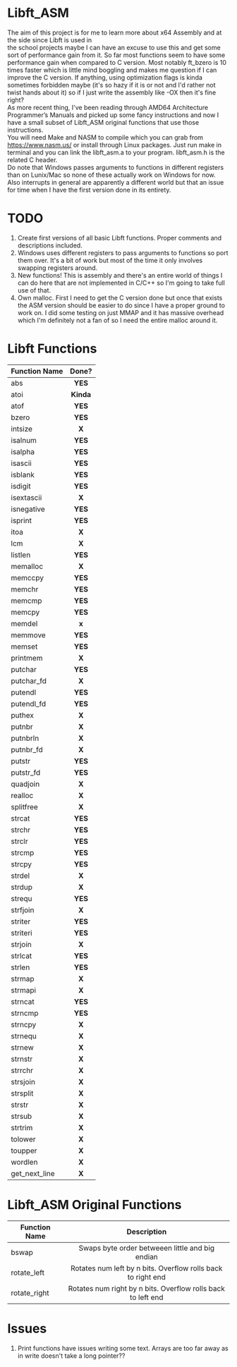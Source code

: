 # Libft_ASM
The aim of this project is for me to learn more about x64 Assembly and at the side since Libft is used in</br>
the school projects maybe I can have an excuse to use this and get some sort of performance gain from it. So far most functions seem to have some performance gain when compared to C version. Most notably ft_bzero is 10 times faster which is little mind boggling and makes me question if I can improve the C version. If anything, using optimization flags is kinda sometimes forbidden maybe (it's so hazy if it is or not and I'd rather not twist hands about it) so if I just write the assembly like -OX then it's fine right?</br>
As more recent thing, I've been reading through AMD64 Architecture
Programmer’s Manuals and picked up some fancy instructions and now I have a small subset of Libft_ASM original functions that use those instructions.</br>
You will need Make and NASM to compile which you can grab from https://www.nasm.us/ or install through Linux packages. Just run make in terminal and you can link the libft_asm.a to your program. libft_asm.h is the related C header.</br>
Do note that Windows passes arguments to functions in different registers than on Lunix/Mac so none of these actually work on Windows for now. Also interrupts in general are apparently a different world but that an issue for time when I have the first version done in its entirety.

# TODO

1. Create first versions of all basic Libft functions. Proper comments and descriptions included.
2. Windows uses different registers to pass arguments to functions so port them over. It's a bit of work but most of the time it only involves swapping registers around.
3. New functions! This is assembly and there's an entire world of things I can do here that are not implemented in C/C++ so I'm going to take full use of that.
4. Own malloc. First I need to get the C version done but once that exists the ASM version should be easier to do since I have a proper ground to work on. I did some testing on just MMAP and it has massive overhead which I'm definitely not a fan of so I need the entire malloc around it.

# Libft Functions

| Function Name    | Done?                                                                                    |
| ---------------- | :---------------------------------------------------------------------------------------: |
| abs              | **YES**                                                                                  |
| atoi             | **Kinda**                                                                                  |
| atof             | **YES**                                                                                  |
| bzero            | **YES**                                                                                  |
| intsize          | **X**                                                                                  |
| isalnum          | **YES**                                                                                  |
| isalpha          | **YES**                                                                                  |
| isascii          | **YES**                                                                                  |
| isblank          | **YES**                                                                                  |
| isdigit          | **YES**                                                                                  |
| isextascii       | **X**                                                                                  |
| isnegative       | **YES**                                                                                  |
| isprint          | **YES**                                                                                  |
| itoa             | **X**                                                                                  |
| lcm              | **X**                                                                                  |
| listlen          | **YES**                                                                                  |
| memalloc         | **X**                                                                                  |
| memccpy          | **YES**                                                                                  |
| memchr           | **YES**                                                                                  |
| memcmp           | **YES**                                                                                  |
| memcpy           | **YES**                                                                                  |
| memdel           | **x**                                                                                  |
| memmove          | **YES**                                                                                  |
| memset           | **YES**                                                                                  |
| printmem         | **X**                                                                                  |
| putchar          | **YES**                                                                                  |
| putchar_fd       | **X**                                                                                  |
| putendl          | **YES**                                                                                  |
| putendl_fd       | **YES**                                                                                  |
| puthex           | **X**                                                                                  |
| putnbr           | **X**                                                                                  |
| putnbrln         | **X**                                                                                  |
| putnbr_fd        | **X**                                                                                  |
| putstr           | **YES**                                                                                  |
| putstr_fd        | **YES**                                                                                  |
| quadjoin         | **X**                                                                                  |
| realloc          | **X**                                                                                  |
| splitfree        | **X**                                                                                  |
| strcat           | **YES**                                                                                  |
| strchr           | **YES**                                                                                  |
| strclr           | **YES**                                                                                  |
| strcmp           | **YES**                                                                                  |
| strcpy           | **YES**                                                                                  |
| strdel           | **X**                                                                                  |
| strdup           | **X**                                                                                  |
| strequ           | **YES**                                                                                  |
| strfjoin         | **X**                                                                                  |
| striter          | **YES**                                                                                  |
| striteri         | **YES**                                                                                  |
| strjoin          | **X**                                                                                  |
| strlcat          | **YES**                                                                                  |
| strlen           | **YES**                                                                                  |
| strmap           | **X**                                                                                  |
| strmapi          | **X**                                                                                  |
| strncat          | **YES**                                                                                  |
| strncmp          | **YES**                                                                                  |
| strncpy          | **X**                                                                                  |
| strnequ          | **X**                                                                                  |
| strnew           | **X**                                                                                  |
| strnstr          | **X**                                                                                  |
| strrchr          | **X**                                                                                  |
| strsjoin         | **X**                                                                                  |
| strsplit         | **X**                                                                                  |
| strstr           | **X**                                                                                  |
| strsub           | **X**                                                                                  |
| strtrim          | **X**                                                                                  |
| tolower          | **X**                                                                                  |
| toupper          | **X**                                                                                  |
| wordlen          | **X**                                                                                  |
| get_next_line    | **X**                                                                                  |

# Libft_ASM Original Functions

| Function Name    | Description                                                                            |
| ---------------- | :---------------------------------------------------------------------------------------: |
| bswap            | Swaps byte order betweeen little and big endian                                         |
| rotate_left      | Rotates num left by n bits. Overflow rolls back to right end                            |
| rotate_right     | Rotates num right by n bits. Overflow rolls back to left end                            |

# Issues
1. Print functions have issues writing some text. Arrays are too far away as in write doesn't take a long pointer??